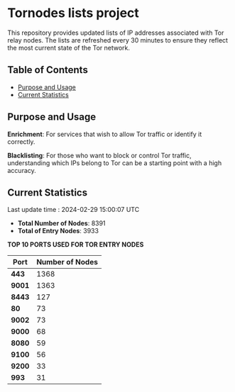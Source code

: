 # Tornodes lists project

This repository provides updated lists of IP addresses associated with Tor relay nodes. The lists are refreshed every 30 minutes to ensure they reflect the most current state of the Tor network.

## Table of Contents

- [Purpose and Usage](#purpose-and-usage)
- [Current Statistics](#current-statistics)


## Purpose and Usage

**Enrichment**: For services that wish to allow Tor traffic or identify it correctly.

**Blacklisting**: For those who want to block or control Tor traffic, understanding which IPs belong to Tor can be a starting point with a high accuracy.

## Current Statistics

Last update time : 2024-02-29 15:00:07 UTC

- **Total Number of Nodes**: 8391
- **Total of Entry Nodes**: 3933

**TOP 10 PORTS USED FOR TOR ENTRY NODES**

| **Port** | **Number of Nodes** |
|------|-----------------|
| **443**   | 1368  |
| **9001**   | 1363  |
| **8443**   | 127  |
| **80**   | 73  |
| **9002**   | 73  |
| **9000**   | 68  |
| **8080**   | 59  |
| **9100**   | 56  |
| **9200**   | 33  |
| **993**   | 31  |

